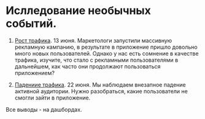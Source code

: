 
# Ислледование необычных событий.

1. [Рост трафика](). 13 июня. Маркетологи запустили массивную рекламную кампанию, в результате в приложение пришло довольно много новых пользователей. Однако у нас есть сомнение в качестве трафика, изучите, что стало с рекламными пользователями в дальнейшем, как часто они продолжают пользоваться приложением?

2. [Падениие трафика](). 22 июня. Мы наблюдаем внезапное падение активной аудитории. Нужно разобраться, какие пользователи не смогли зайти в приложение.

Все выводы - на дашбордах.